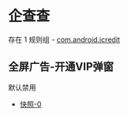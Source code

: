 # 企查查

存在 1 规则组 - [com.android.icredit](/src/apps/com.android.icredit.ts)

## 全屏广告-开通VIP弹窗

默认禁用

- [快照-0](https://i.gkd.li/i/14720494)
